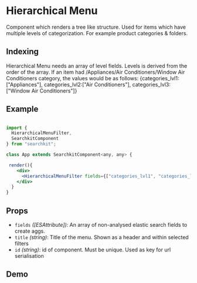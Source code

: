 # Hierarchical Menu
Component which renders a tree like structure. Used for items which have multiple levels of categorization. For example product categories & folders.

## Indexing

Hierarchical Menu needs an array of level fields. Levels is derived from the order of the array. If an item had /Appliances/Air Conditioners/Window Air Conditioners category, the values would be as follows: {categories_lvl1:["Appliances"], categories_lvl2:["Air Conditioners"], categories_lvl3:["Window Air Conditioners"]}  

## Example

```jsx

import {
  HierarchicalMenuFilter,
  SearchkitComponent
} from "searchkit";

class App extends SearchkitComponent<any, any> {

 render(){
    <div>
      <HierarchicalMenuFilter fields={["categories_lvl1", "categories_lvl2", "categories_lvl3"]} title="Categories" id="categories"/>
    </div>
  }
}
```

## Props
- `fields` *([ESAttribute])*: An array of non-analysed elastic search fields to create aggs.
- `title` *(string)*: Title of the menu. Shown as a header and within selected filters
- `id` *(string)*: id of component. Must be unique. Used as key for url serialisation

## Demo
[](codepen://searchkit/jWyWmw?height=800&theme=0)
